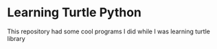# Learning Turtle Python

This repository had some cool programs I did while I was learning turtle library